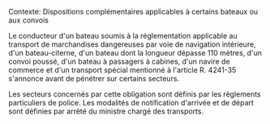 Contexte: Dispositions complémentaires applicables  à certains bateaux ou aux convois

Le conducteur d'un bateau soumis à la réglementation applicable au transport de marchandises dangereuses par voie de navigation intérieure, d'un bateau-citerne, d'un bateau dont la longueur dépasse 110 mètres, d'un convoi poussé, d'un bateau à passagers à cabines, d'un navire de commerce et d'un transport spécial mentionné à l'article R. 4241-35 s'annonce avant de pénétrer sur certains secteurs.

Les secteurs concernés par cette obligation sont définis par les règlements particuliers de police. Les modalités de notification d'arrivée et de départ sont définies par arrêté du ministre chargé des transports.